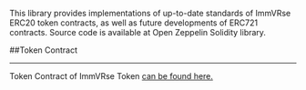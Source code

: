 
This library provides implementations of up-to-date standards of ImmVRse ERC20 token contracts, as well as future developments of ERC721 contracts. Source code is available at Open Zeppelin Solidity library.

##Token Contract
<br><hr>
Token Contract of ImmVRse Token [can be found here.](https://github.com/immvrse-solidity/contracts/token/ERC20/ImmVRseTokenContract.sol)


